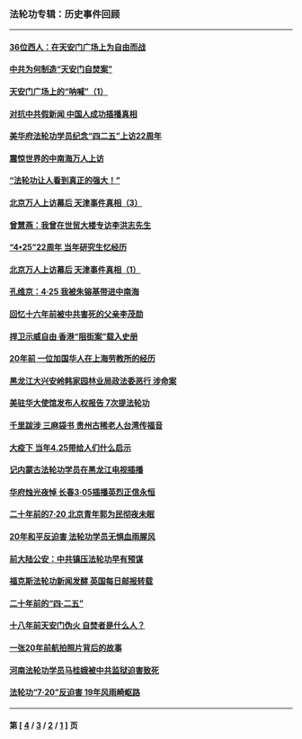 ### 法轮功专辑：历史事件回顾
---
#### [36位西人：在天安门广场上为自由而战](../../pages/nf5793/n13390029.md?01270430) 
#### [中共为何制造“天安门自焚案”](../../pages/nf5793/n13183270.md?01270430) 
#### [天安门广场上的“呐喊”（1）](../../pages/nf5793/n13105277.md?01270430) 
#### [对抗中共假新闻 中国人成功插播真相](../../pages/nf5793/n12910618.md?01270430) 
#### [美华府法轮功学员纪念“四二五”上访22周年](../../pages/nf5793/n12904445.md?01270430) 
#### [震惊世界的中南海万人上访](../../pages/nf5793/n12903976.md?01270430) 
#### [“法轮功让人看到真正的强大！”](../../pages/nf5793/n12903195.md?01270430) 
#### [北京万人上访幕后 天津事件真相（3）](../../pages/nf5793/n12902807.md?01270430) 
#### [曾慧燕：我曾在世贸大楼专访李洪志先生](../../pages/nf5793/n12898729.md?01270430) 
#### [“4•25”22周年 当年研究生忆经历](../../pages/nf5793/n12894152.md?01270430) 
#### [北京万人上访幕后 天津事件真相（1）](../../pages/nf5793/n12885174.md?01270430) 
#### [孔维京：4·25 我被朱镕基带进中南海](../../pages/nf5793/n12864987.md?01270430) 
#### [回忆十六年前被中共害死的父亲李茂勋](../../pages/nf5793/n12880270.md?01270430) 
#### [捍卫示威自由 香港“阻街案”载入史册](../../pages/nf5793/n12811245.md?01270430) 
#### [20年前 一位加国华人在上海劳教所的经历](../../pages/nf5793/n12707932.md?01270430) 
#### [黑龙江大兴安岭韩家园林业局政法委恶行 涉命案](../../pages/nf5793/n12622815.md?01270430) 
#### [美驻华大使馆发布人权报告 7次提法轮功](../../pages/nf5793/n12520541.md?01270430) 
#### [千里跋涉 三麻袋书 贵州古稀老人台湾传福音](../../pages/nf5793/n12198750.md?01270430) 
#### [大疫下 当年4.25带给人们什么启示](../../pages/nf5793/n12058565.md?01270430) 
#### [记内蒙古法轮功学员在黑龙江电视插播](../../pages/nf5793/n11699194.md?01270430) 
#### [华府烛光夜悼 长春3·05插播英烈正信永恒](../../pages/nf5793/n11397432.md?01270430) 
#### [二十年前的7·20 北京青年郭为民彻夜未眠](../../pages/nf5793/n11354195.md?01270430) 
#### [20年和平反迫害 法轮功学员无惧血雨腥风](../../pages/nf5793/n11348279.md?01270430) 
#### [前大陆公安：中共镇压法轮功早有预谋](../../pages/nf5793/n11352168.md?01270430) 
#### [福克斯法轮功新闻发酵  英国每日邮报转载](../../pages/nf5793/n11285952.md?01270430) 
#### [二十年前的“四·二五”](../../pages/nf5793/n11207639.md?01270430) 
#### [十八年前天安门伪火 自焚者是什么人？](../../pages/nf5793/n10996556.md?01270430) 
#### [一张20年前航拍照片背后的故事](../../pages/nf5793/n10693797.md?01270430) 
#### [河南法轮功学员马桂娥被中共监狱迫害致死](../../pages/nf5793/n10684974.md?01270430) 
#### [法轮功“7‧20”反迫害 19年风雨崎岖路](../../pages/nf5793/n10570834.md?01270430) 

---
#### 第 [ [4](./4.md?01270430) / [3](./3.md?01270430) / [2](./2.md?01270430) / [1](./1.md?01270430) ] 页
